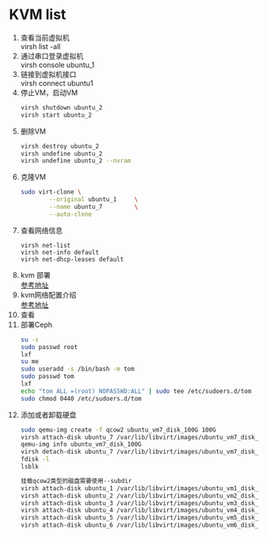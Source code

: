KVM list
=====================
1. 查看当前虚拟机  
    virsh list -all
2. 通过串口登录虚拟机  
    virsh console ubuntu_1
3. 链接到虚拟机接口  
    virsh connect ubuntu1  
4. 停止VM，启动VM 
    ```sh
    virsh shutdown ubuntu_2  
    virsh start ubuntu_2
    ```
5. 删除VM  
    ```sh
    virsh destroy ubuntu_2  
    virsh undefine ubuntu_2    
    virsh undefine ubuntu_2 --nvram
    ```
6. 克隆VM
    ```sh
    sudo virt-clone \
            --original ubuntu_1     \
            --name ubuntu_7         \
            --auto-clone

    ```
7. 查看网络信息
    ```shell
    virsh net-list
    virsh net-info default
    virsh net-dhcp-leases default
    ```
4. kvm 部署  
[参考地址](https://www.sysgeek.cn/install-configure-kvm-ubuntu-18-04/)
5. kvm网络配置介绍  
[参考地址](https://segmentfault.com/a/1190000015418876)  
6. 查看
7. 部署Ceph
    ```sh
    su -s
    sudo passwd root
    lxf
    su me
    sudo useradd -s /bin/bash -m tom
    sudo passwd tom
    lxf
    echo "tom ALL =(root) NOPASSWD:ALL" | sudo tee /etc/sudoers.d/tom
    sudo chmod 0440 /etc/sudoers.d/tom
    ```
8. 添加或者卸载硬盘
    ```sh
    sudo qemu-img create -f qcow2 ubuntu_vm7_disk_100G 100G
    virsh attach-disk ubuntu_7 /var/lib/libvirt/images/ubuntu_vm7_disk_100G vdb --subdriver=qcow2
    qemu-img info ubuntu_vm7_disk_100G
    virsh detach-disk ubuntu_7 /var/lib/libvirt/images/ubuntu_vm7_disk_100G
    fdisk -l
    lsblk

    挂载qcow2类型的磁盘需要使用--subdir
    virsh attach-disk ubuntu_1 /var/lib/libvirt/images/ubuntu_vm1_disk_100G vdb --subdriver=qcow2
    virsh attach-disk ubuntu_2 /var/lib/libvirt/images/ubuntu_vm2_disk_100G vdb --subdriver=qcow2
    virsh attach-disk ubuntu_3 /var/lib/libvirt/images/ubuntu_vm3_disk_100G vdb --subdriver=qcow2
    virsh attach-disk ubuntu_4 /var/lib/libvirt/images/ubuntu_vm4_disk_100G vdb --subdriver=qcow2
    virsh attach-disk ubuntu_5 /var/lib/libvirt/images/ubuntu_vm5_disk_100G vdb --subdriver=qcow2
    virsh attach-disk ubuntu_6 /var/lib/libvirt/images/ubuntu_vm6_disk_100G vdb --subdriver=qcow2
    ```